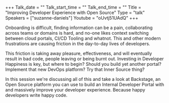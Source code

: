 +++
Talk_date = ""
Talk_start_time = ""
Talk_end_time = ""
Title = "Improving Developer Experience with Open Source"
Type = "talk"
Speakers = ["suzanne-daniels"]
Youtube = "oUvtj51UAdQ"
+++

Onboarding is difficult, finding information can be a pain, collaborating across teams or domains is hard, and no-one likes context switching between cloud portals, CI/CD Tooling and whatnot. This and other modern frustrations are causing friction in the day-to-day lives of developers.

This friction is taking away pleasure, effectiveness, and will eventually result in bad code, people leaving or being burnt out. Investing in Developer Happiness is key, but where to begin? Should you build yet another portal? Implement that new DevOps platform? Try that Inner Source thing?

In this session we're discussing all of this and take a look at Backstage, an Open Source platform you can use to build an Internal Developer Portal with and massively improve your developer experience. Because happy developers write happy code.
